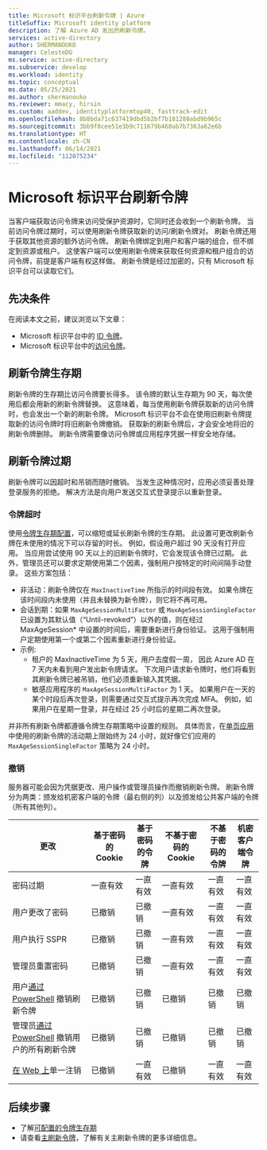 ```yaml
---
title: Microsoft 标识平台刷新令牌 | Azure
titleSuffix: Microsoft identity platform
description: 了解 Azure AD 发出的刷新令牌。
services: active-directory
author: SHERMANOUKO
manager: CelesteDG
ms.service: active-directory
ms.subservice: develop
ms.workload: identity
ms.topic: conceptual
ms.date: 05/25/2021
ms.author: shermanouko
ms.reviewer: mmacy, hirsin
ms.custom: aaddev, identityplatformtop40, fasttrack-edit
ms.openlocfilehash: 8b8bda71c637419dbd5b2bf7b181288abd9b965c
ms.sourcegitcommit: 3bb9f8cee51e3b9c711679b460ab7b7363a62e6b
ms.translationtype: HT
ms.contentlocale: zh-CN
ms.lasthandoff: 06/14/2021
ms.locfileid: "112075234"
---
```

# <a name="microsoft-identity-platform-refresh-tokens"></a>Microsoft 标识平台刷新令牌

当客户端获取访问令牌来访问受保护资源时，它同时还会收到一个刷新令牌。 当前访问令牌过期时，可以使用刷新令牌获取新的访问/刷新令牌对。 刷新令牌还用于获取其他资源的额外访问令牌。 刷新令牌绑定到用户和客户端的组合，但不绑定到资源或租户。 这使客户端可以使用刷新令牌来获取任何资源和租户组合的访问令牌，前提是客户端有权这样做。 刷新令牌是经过加密的，只有 Microsoft 标识平台可以读取它们。

## <a name="prerequisites"></a>先决条件

在阅读本文之前，建议浏览以下文章：

* Microsoft 标识平台中的 [ID 令牌](id-tokens.md)。
* Microsoft 标识平台中的[访问令牌](access-tokens.md)。

## <a name="refresh-token-lifetime"></a>刷新令牌生存期

刷新令牌的生存期比访问令牌要长得多。 该令牌的默认生存期为 90 天，每次使用后都会用新的刷新令牌替换。 这意味着，每当使用刷新令牌获取新的访问令牌时，也会发出一个新的刷新令牌。 Microsoft 标识平台不会在使用旧刷新令牌提取新的访问令牌时将旧刷新令牌撤销。 获取新的刷新令牌后，才会安全地将旧的刷新令牌删除。 刷新令牌需要像访问令牌或应用程序凭据一样安全地存储。 

## <a name="refresh-token-expiration"></a>刷新令牌过期

刷新令牌可以因超时和吊销而随时撤销。 当发生这种情况时，应用必须妥善处理登录服务的拒绝。 解决方法是向用户发送交互式登录提示以重新登录。 

### <a name="token-timeouts"></a>令牌超时

使用[令牌生存期配置](active-directory-configurable-token-lifetimes.md#refresh-and-session-token-lifetime-policy-properties)，可以缩短或延长刷新令牌的生存期。 此设置可更改刷新令牌在未使用的情况下可以存留的时长。 例如，假设用户超过 90 天没有打开应用。 当应用尝试使用 90 天以上的旧刷新令牌时，它会发现该令牌已过期。 此外，管理员还可以要求定期使用第二个因素，强制用户按特定的时间间隔手动登录。 这些方案包括：

* 非活动：刷新令牌仅在 `MaxInactiveTime` 所指示的时间段有效。  如果令牌在该时间段内未使用（并且未替换为新令牌），则它将不再可用。
* 会话到期：如果 `MaxAgeSessionMultiFactor` 或 `MaxAgeSessionSingleFactor` 已设置为其默认值（“Until-revoked”）以外的值，则在经过 MaxAgeSession* 中设置的时间后，需要重新进行身份验证。  这用于强制用户定期使用第一个或第二个因素重新进行身份验证。 
* 示例:
  * 租户的 MaxInactiveTime 为 5 天，用户去度假一周， 因此 Azure AD 在 7 天内未看到用户发出新令牌请求。 下次用户请求新令牌时，他们将看到其刷新令牌已被吊销，他们必须重新输入其凭据。
  * 敏感应用程序的 `MaxAgeSessionMultiFactor` 为 1 天。 如果用户在一天的某个时段后再次登录，则需要通过交互式提示再次完成 MFA。 例如，如果用户在星期一登录，并在经过 25 小时后的星期二再次登录。 

并非所有刷新令牌都遵循令牌生存期策略中设置的规则。 具体而言，在[单页应用](reference-third-party-cookies-spas.md)中使用的刷新令牌的活动期上限始终为 24 小时，就好像它们应用的 `MaxAgeSessionSingleFactor` 策略为 24 小时。 

### <a name="revocation"></a>撤销

服务器可能会因为凭据更改、用户操作或管理员操作而撤销刷新令牌。  刷新令牌分为两类：颁发给机密客户端的令牌（最右侧的列）以及颁发给公共客户端的令牌（所有其他列）。

| 更改 | 基于密码的 Cookie | 基于密码的令牌 | 不基于密码的 Cookie | 不基于密码的令牌 | 机密客户端令牌 |
|---|-----------------------|----------------------|---------------------------|--------------------------|---------------------------|
| 密码过期 | 一直有效 | 一直有效 | 一直有效 | 一直有效 | 一直有效 |
| 用户更改了密码 | 已撤销 | 已撤销 | 一直有效 | 一直有效 | 一直有效 |
| 用户执行 SSPR | 已撤销 | 已撤销 | 一直有效 | 一直有效 | 一直有效 |
| 管理员重置密码 | 已撤销 | 已撤销 | 一直有效 | 一直有效 | 一直有效 |
| 用户[通过 PowerShell](/powershell/module/azuread/revoke-azureadsignedinuserallrefreshtoken) 撤销刷新令牌 | 已撤销 | 已撤销 | 已撤销 | 已撤销 | 已撤销 |
| 管理员[通过 PowerShell](/powershell/module/azuread/revoke-azureaduserallrefreshtoken) 撤销用户的所有刷新令牌 | 已撤销 | 已撤销 |已撤销 | 已撤销 | 已撤销 |
| [在 Web 上](v2-protocols-oidc.md#single-sign-out)单一注销 | 已撤销 | 一直有效 | 已撤销 | 一直有效 | 一直有效 |

## <a name="next-steps"></a>后续步骤

* 了解[可配置的令牌生存期](active-directory-configurable-token-lifetimes.md)
* 请查看[主刷新令牌](../devices/concept-primary-refresh-token.md)，了解有关主刷新令牌的更多详细信息。
